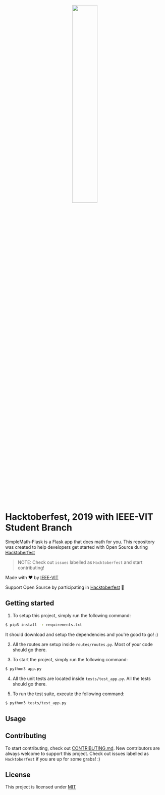 <p align="center"><img width="40%" src="https://hacktoberfest.digitalocean.com/assets/logo-hf19-full-10f3c000cea930c76acc1dedc516ea7118b95353220869a3051848e45ff1d656.svg"/></p>

# Hacktoberfest, 2019 with IEEE-VIT Student Branch

SimpleMath-Flask is a Flask app that does math for you. This repository was created to help developers get started with Open Source during [Hacktoberfest](https://hacktoberfest.digitalocean.com/)
> NOTE: Check out `issues` labelled as `Hacktoberfest` and start contributing!

Made with :heart: by [IEEE-VIT](https://ieeevit.com)

Support Open Source by participating in [Hacktoberfest](https://hacktoberfest.digitalocean.com/) :yellow_heart:

## Getting started

1. To setup this project, simply run the following command:
```bash
$ pip3 install -r requirements.txt
```

It should download and setup the dependencies and you're good to go! :)

2. All the routes are setup inside `routes/routes.py`. Most of your code should go there.

3. To start the project, simply run the following command:
```bash
$ python3 app.py
```

4. All the unit tests are located inside `tests/test_app.py`. All the tests should go there.

5. To run the test suite, execute the following command:
```bash
$ python3 tests/test_app.py
```

## Usage

## Contributing
To start contributing, check out [CONTRIBUTING.md](https://github.com/mayankshah1607/SimpleMath-NodeJS/blob/master/CONTRIBUTING.md). New contributors are always welcome to support this project. Check out issues labelled as `Hacktoberfest` if you are up for some grabs! :)

## License
This project is licensed under [MIT](https://github.com/IEEE-VIT/SimpleMath-NodeJS/blob/master/LICENSE)

